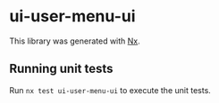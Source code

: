 # ui-user-menu-ui

This library was generated with [Nx](https://nx.dev).

## Running unit tests

Run `nx test ui-user-menu-ui` to execute the unit tests.
